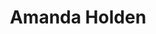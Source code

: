 ---
layout: post
title:  "Amanda Holden"
category: post
type: work
siteurl: http://www.officialamandaholden.com
image: assets/img/amanda.jpg
skills: 'HTML, CSS & Javascript'
---